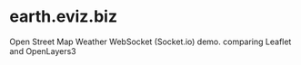 # earth.eviz.biz
Open Street Map Weather WebSocket (Socket.io) demo. comparing Leaflet and OpenLayers3
